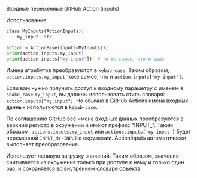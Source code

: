 Входные переменные GitHub Action (inputs)

Использование:
```python
class MyInputs(ActionInputs):
    my_input: str

action = ActionBase(inputs=MyInputs())
print(action.inputs.my_input)
print(action.inputs["my-input"])  # то же самое, что и выше
```

Имена атрибутов преобразуются в `kebab-case`.
Таким образом, `action.inputs.my_input` тоже самое, что и `action.inputs["my-input"]`.

Если вам нужно получить доступ к входному параметру с именем в `snake_case` `my_input`, вы должны
использовать стиль словаря: `action.inputs["my_input"]`.
Но обычно в GitHub Actions имена входных данных используются в `kebab-case`.

По соглашению GitHub все имена входных данных преобразуются в верхний регистр в окружении и имеют 
префикс "INPUT_".
Таким образом, `actions.inputs.my_input` или `actions.inputs['my-input']` будет переменной 
`INPUT_MY-INPUT` в окружении.
ActionInputs автоматически выполняет преобразование.

Использует ленивую загрузку значений.
Таким образом, значение считывается из окружения только при доступе к нему и только один раз, 
и сохраняется во внутреннем словаре объекта.
